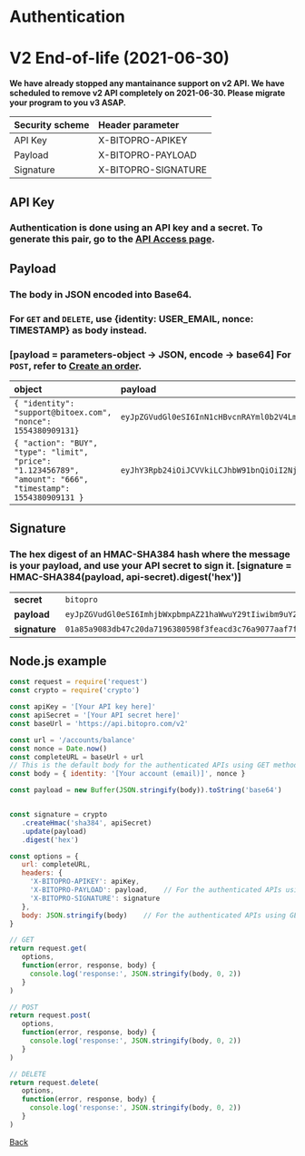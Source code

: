 # Authentication

# V2 End-of-life (2021-06-30)
**We have already stopped any mantainance support on v2 API. We have scheduled to remove v2 API completely on 2021-06-30. Please migrate your program to you v3 ASAP.**


| Security scheme | Header parameter |
| :--- | :--- |
| API Key | X-BITOPRO-APIKEY |
| Payload | X-BITOPRO-PAYLOAD |
| Signature | X-BITOPRO-SIGNATURE |

## API Key

### Authentication is done using an API key and a secret. To generate this pair, go to the [API Access page](https://bitopro.com/api).

## Payload

### The body in JSON encoded into Base64.

### For `GET` and `DELETE`, use **{identity: USER\_EMAIL, nonce: TIMESTAMP}** as body instead.

### **\[payload = parameters-object -&gt; JSON, encode -&gt; base64\]** For `POST`, refer to [Create an order](authentication.md).

| object | payload |
| :--- | :--- |
| `{ "identity": "support@bitoex.com", "nonce": 1554380909131}` | `eyJpZGVudGl0eSI6InN1cHBvcnRAYml0b2V4LmNvbSIsIm5vbmNlIjoxNTU0MzgwOTA5MTMxfQ==` |
| `{ "action": "BUY", "type": "limit", "price": "1.123456789", "amount": "666", "timestamp": 1554380909131 }` | `eyJhY3Rpb24iOiJCVVkiLCJhbW91bnQiOiI2NjYiLCJwcmljZSI6IjEuMTIzNDU2Nzg5IiwidGltZXN0YW1wIjoxNTU0MzgwOTA5MTMxLCJ0eXBlIjoibGltaXQifQ==` |

## Signature

### The hex digest of an HMAC-SHA384 hash where the message is your **payload**, and use your API secret to sign it. **\[signature = HMAC-SHA384\(payload, api-secret\).digest\('hex'\)\]**

|  |  |
| :--- | :--- |
| **secret** | `bitopro` |
| **payload** | `eyJpZGVudGl0eSI6ImhjbWxpbmpAZ21haWwuY29tIiwibm9uY2UiOjE1NTQzODA5MDkxMzF9` |
| **signature** | `01a85a9083db47c20da7196380598f3feacd3c76a9077aaf7ffaf08ce0091abf65b61778792607b010921adfe1c2941a` |

## Node.js example

```javascript
const request = require('request')
const crypto = require('crypto')

const apiKey = '[Your API key here]'
const apiSecret = '[Your API secret here]'
const baseUrl = 'https://api.bitopro.com/v2'

const url = '/accounts/balance'
const nonce = Date.now()
const completeURL = baseUrl + url
// This is the default body for the authenticated APIs using GET method
const body = { identity: '[Your account (email)]', nonce }

const payload = new Buffer(JSON.stringify(body)).toString('base64')


const signature = crypto
   .createHmac('sha384', apiSecret)
   .update(payload)
   .digest('hex')

const options = {
   url: completeURL,
   headers: {
     'X-BITOPRO-APIKEY': apiKey,
     'X-BITOPRO-PAYLOAD': payload,    // For the authenticated APIs using DELETE method, you don't need the payload field.
     'X-BITOPRO-SIGNATURE': signature
   },
   body: JSON.stringify(body)    // For the authenticated APIs using GET method, you don't need the body field.
}

// GET
return request.get(
   options,
   function(error, response, body) {
     console.log('response:', JSON.stringify(body, 0, 2))
   }
)

// POST
return request.post(
   options,
   function(error, response, body) {
     console.log('response:', JSON.stringify(body, 0, 2))
   }
)

// DELETE
return request.delete(
   options,
   function(error, response, body) {
     console.log('response:', JSON.stringify(body, 0, 2))
   }
)
```

[Back](rest.md)

